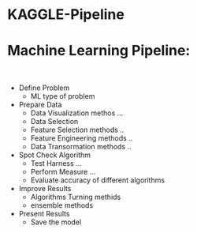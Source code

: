 # KAGGLE-Pipeline

# Machine Learning Pipeline:
​
- Define Problem
    - ML type of problem
​
- Prepare Data
    - Data Visualization methos ...
    - Data Selection
    - Feature Selection methods ..
    - Feature Engineering methods ..
    - Data Transormation methods ..
​
- Spot Check Algorithm
    - Test Harness ...
    - Perform Measure ...
    - Evaluate accuracy of different algorithms
​
- Improve Results 
    - Algorithms Turning methids
    - ensemble methods
​
- Present Results
    - Save the model
